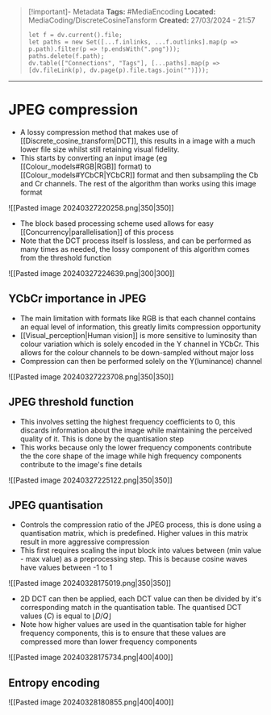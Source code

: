 > [!important]- Metadata
> **Tags:** #MediaEncoding 
> **Located:** MediaCoding/DiscreteCosineTansform
> **Created:** 27/03/2024 - 21:57
> ```dataviewjs
> let f = dv.current().file;
> let paths = new Set([...f.inlinks, ...f.outlinks].map(p => p.path).filter(p => !p.endsWith(".png")));
> paths.delete(f.path);
> dv.table(["Connections", "Tags"], [...paths].map(p => [dv.fileLink(p), dv.page(p).file.tags.join("")]));
> ```

___
# JPEG compression
- A lossy compression method that makes use of [[Discrete_cosine_transform|DCT]], this results in a image with a much lower file size whilst still retaining visual fidelity. 
- This starts by converting an input image (eg [[Colour_models#RGB|RGB]] format) to [[Colour_models#YCbCR|YCbCR]] format and then subsampling the Cb and Cr channels. The rest of the algorithm than works using this image format

![[Pasted image 20240327220258.png|350|350]]

- The block based processing scheme used allows for easy [[Concurrency|parallelisation]] of this process 
- Note that the DCT process itself is lossless, and can be performed as many times as needed, the lossy component of this algorithm comes from the threshold function

![[Pasted image 20240327224639.png|300|300]]
## YCbCr importance in JPEG
- The main limitation with formats like RGB is that each channel contains an equal level of information, this greatly limits compression opportunity 
- [[Visual_perception|Human vision]] is more sensitive to luminosity than colour variation which is solely encoded in the Y channel in YCbCr. This allows for the colour channels to be down-sampled without major loss
- Compression can then be performed solely on the Y(luminance) channel

![[Pasted image 20240327223708.png|350|350]]


## JPEG threshold function
- This involves setting the highest frequency coefficients to 0, this discards information about the image while maintaining the perceived quality of it. This is done by the quantisation step
- This works because only the lower frequency components contribute the the core shape of the image while high frequency components contribute to the image's fine details

![[Pasted image 20240327225122.png|350|350]]

## JPEG quantisation
- Controls the compression ratio of the JPEG process, this is done using a quantisation matrix, which is predefined. Higher values in this matrix result in more aggressive compression
- This first requires scaling the input block into values between (min value - max value) as a preprocessing step. This is because cosine waves have values between -1 to 1

![[Pasted image 20240328175019.png|350|350]]

- 2D DCT can then be applied, each DCT value can then be divided by it's corresponding match in the quantisation table. The quantised DCT values ($C$) is equal to $\lfloor{D/Q}\rfloor$
- Note how higher values are used in the quantisation table for higher frequency components, this is to ensure that these values are compressed more than lower frequency components 

![[Pasted image 20240328175734.png|400|400]]

## Entropy encoding 


![[Pasted image 20240328180855.png|400|400]]